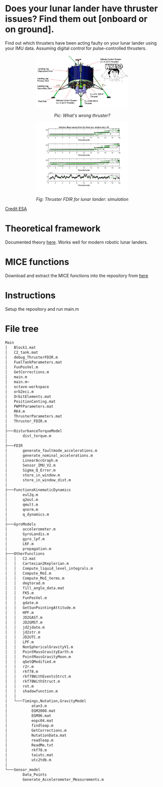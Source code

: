 # Does your lunar lander have thruster issues? Find them out [onboard or on ground].
Find out which thrusters have been acting faulty on your lunar lander using your IMU data. Assuming digital control for pulse-controlled thrusters. 

<p align="center">
<img src="image-fdir.png" width="300">
</p>
<p align="center">
    <em> Pic: What's wrong thruster? </em>
</p>
</p>

<p align="center">
<img src="thruster-FDIR.png" width="300">
</p>
<p align="center">
    <em>Fig: Thruster FDIR for lunar lander: simulation </em>
</p>

[Credit ESA](https://www.esa.int/var/esa/storage/images/esa_multimedia/images/2012/06/lunar_lander_configuration/11253527-2-eng-GB/Lunar_Lander_configuration_article.png)

# Theoretical framework
Documented theory [here](ThrusterFDIR.pdf). Works well for modern robotic lunar landers.

# MICE functions
Download and extract the MICE functions into the repository from [here](https://drive.google.com/file/d/13-JjxwSo1KwZxaKAvRTxtmL6ILYzBJmz/view?usp=sharing)

# Instructions
Setup the repository and run main.m

# File tree 

```
Main
│   Block1.mat
│   C2_tank.mat
│   debug_ThrusterFDIR.m
│   FuelTankParameters.mat
│   FunPosVel.m
│   GetCorrections.m
│   main.m
│   main.m~
│   octave-workspace
│   orb2eci.m
│   OrbitElements.mat
│   PositionCanting.mat
│   PWPFParameters.mat
│   RK4.m
│   ThrusterParameters.mat
│   Thruster_FDIR.m
│
├───DisturbanceTorqueModel
│       dist_torque.m
│
├───FDIR
│       generate_faultmode_accelerations.m
│       generate_nominal_accelerations.m
│       LinearAccGraph.m
│       Sensor_IMU_V2.m
│       Sigma_Q_Error.m
│       store_in_window.m
│       store_in_window_dist.m
│
├───FunctionsKinematicDynamics
│       eul2q.m
│       q2eul.m
│       qmult.m
│       qnorm.m
│       q_dynamics.m
│
├───GyroModels
│       accelerometer.m
│       GyroLandis.m
│       gyro_lpf.m
│       LKF.m
│       propagation.m
├───OtherFunctions
│   │   C2.mat
│   │   Cartesian2Keplerian.m
│   │   Compute_liquid_level_integrals.m
│   │   Compute_MoI.m
│   │   Compute_MoI_terms.m
│   │   degtorad.m
│   │   fill_angle_data.mat
│   │   FK5.m
│   │   FunPosVel.m
│   │   gdate.m
│   │   GetSunPointingAttitude.m
│   │   HPF.m
│   │   JD2GAST.m
│   │   JD2GMST.m
│   │   jd2jdate.m
│   │   jd2str.m
│   │   JD2UTC.m
│   │   LPF.m
│   │   NonSphericalGravityV1.m
│   │   PointMassGravityEarth.m
│   │   PointMassGravityMoon.m
│   │   qGetQModified.m
│   │   r2r.m
│   │   rkf78.m
│   │   rkf78WithEventsStrct.m
│   │   rkf78WithStruct.m
│   │   rot.m
│   │   shadowfunction.m
│   │
│   └───Timings,Nutation,GravityModel
│           atan3.m
│           EGM2008.mat
│           EGM96.mat
│           eopc04.mat
│           findleap.m
│           GetCorrections.m
│           NutationData.mat
│           readleap.m
│           ReadMe.txt
│           rkf78.m
│           taiutc.mat
│           utc2tdb.m
│
└───Sensor_model
        Data_Points
        Generate_Accelerometer_Measurements.m    
```


